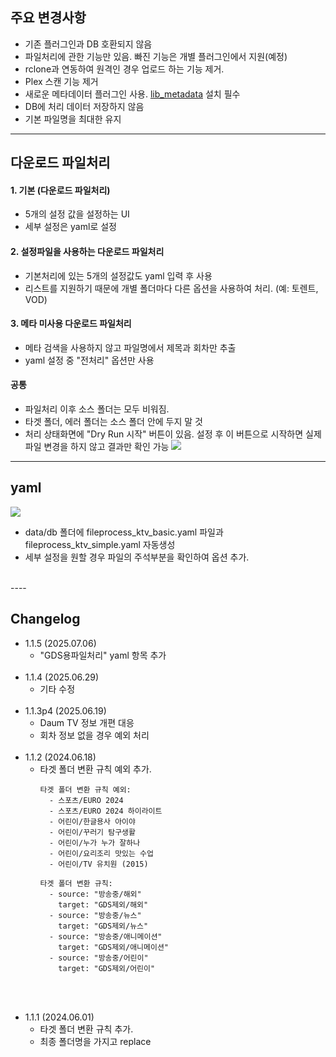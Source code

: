 ## 주요 변경사항

  * 기존 플러그인과 DB 호환되지 않음
  * 파일처리에 관한 기능만 있음. 빠진 기능은 개별 플러그인에서 지원(예정)
  * rclone과 연동하여 원격인 경우 업로드 하는 기능 제거.
  * Plex 스캔 기능 제거
  * 새로운 메타데이터 플러그인 사용. [lib_metadata](/system/plugin?install=https://github.com/soju6jan/lib_metadata) 설치 필수
  * DB에 처리 데이터 저장하지 않음
  * 기본 파일명을 최대한 유지


----

## 다운로드 파일처리

#### 1. 기본 (다운로드 파일처리)

  - 5개의 설정 값을 설정하는 UI 
  - 세부 설정은 yaml로 설정

#### 2. 설정파일을 사용하는 다운로드 파일처리

  - 기본처리에 있는 5개의 설정값도 yaml 입력 후 사용
  - 리스트를 지원하기 때문에 개별 폴더마다 다른 옵션을 사용하여 처리. (예: 토렌트, VOD)

#### 3. 메타 미사용 다운로드 파일처리
  
  - 메타 검색을 사용하지 않고 파일명에서 제목과 회차만 추출
  - yaml 설정 중 "전처리" 옵션만 사용

#### 공통

  - 파일처리 이후 소스 폴더는 모두 비워짐.
  - 타겟 폴더, 에러 폴더는 소스 폴더 안에 두지 말 것
  - 처리 상태화면에 "Dry Run 시작" 버튼이 있음. 설정 후 이 버튼으로 시작하면 실제 파일 변경을 하지 않고 결과만 확인 가능
    ![](https://cdn.discordapp.com/attachments/631112094015815681/857277609199796284/unknown.png)
  

----

## yaml

![](https://cdn.discordapp.com/attachments/631112094015815681/857275999913377822/unknown.png)

  - data/db 폴더에 fileprocess_ktv_basic.yaml 파일과 fileprocess_ktv_simple.yaml 자동생성
  - 세부 설정을 원할 경우 파일의 주석부분을 확인하여 옵션 추가.

<br>
----

## Changelog
- 1.1.5 (2025.07.06)
    - "GDS용파일처리" yaml 항목 추가
<br><br>
- 1.1.4 (2025.06.29)
    - 기타 수정
<br><br>  
- 1.1.3p4 (2025.06.19)
    - Daum TV 정보 개편 대응
    - 회차 정보 없을 경우 예외 처리
<br><br>    
- 1.1.2 (2024.06.18)
    - 타겟 폴더 변환 규칙 예외 추가.   
      ```
      타겟 폴더 변환 규칙 예외:
        - 스포츠/EURO 2024
        - 스포츠/EURO 2024 하이라이트
        - 어린이/한글용사 아이야
        - 어린이/꾸러기 탐구생활
        - 어린이/누가 누가 잘하나
        - 어린이/요리조리 맛있는 수업
        - 어린이/TV 유치원 (2015)
          
      타겟 폴더 변환 규칙:
        - source: "방송중/해외"
          target: "GDS제외/해외"
        - source: "방송중/뉴스"
          target: "GDS제외/뉴스"
        - source: "방송중/애니메이션"
          target: "GDS제외/애니메이션"
        - source: "방송중/어린이"
          target: "GDS제외/어린이"
      ```
<br><br>
- 1.1.1 (2024.06.01)
    - 타겟 폴더 변환 규칙 추가.
    - 최종 폴더명을 가지고 replace
